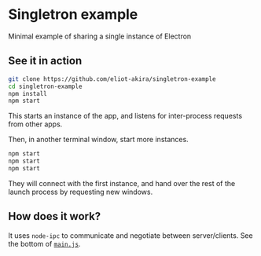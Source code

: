 
# Singletron example

Minimal example of sharing a single instance of Electron

## See it in action

```bash
git clone https://github.com/eliot-akira/singletron-example
cd singletron-example
npm install
npm start
```

This starts an instance of the app, and listens for inter-process requests from other apps.

Then, in another terminal window, start more instances.

```bash
npm start
npm start
npm start
```

They will connect with the first instance, and hand over the rest of the launch process by requesting new windows.

## How does it work?

It uses `node-ipc` to communicate and negotiate between server/clients. See the bottom of [`main.js`](https://github.com/eliot-akira/singletron-example/blob/master/main.js#L62).
